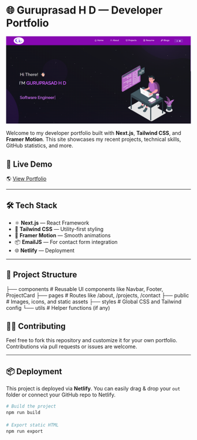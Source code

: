 # 🌐 Guruprasad H D — Developer Portfolio

![Banner](https://github.com/GURUPRASAD178/ReactJs-Portfolio/blob/main/Images/banner.png)

Welcome to my developer portfolio built with **Next.js**, **Tailwind CSS**, and **Framer Motion**. This site showcases my recent projects, technical skills, GitHub statistics, and more.

## 🚀 Live Demo

🌎 [View Portfolio](https://react-guruprasad-hd.com)

---

## 🛠️ Tech Stack

- ⚛️ **Next.js** — React Framework
- 🎨 **Tailwind CSS** — Utility-first styling
- 🧠 **Framer Motion** — Smooth animations
- 📦 **EmailJS** — For contact form integration
- 🌐 **Netlify** — Deployment

---

## 📁 Project Structure

├── components # Reusable UI components like Navbar, Footer, ProjectCard
├── pages # Routes like /about, /projects, /contact
├── public # Images, icons, and static assets
├── styles # Global CSS and Tailwind config
└── utils # Helper functions (if any)

## 🧑‍💻 Contributing

Feel free to fork this repository and customize it for your own portfolio. Contributions via pull requests or issues are welcome.

---

## 📦 Deployment

This project is deployed via **Netlify**. You can easily drag & drop your `out` folder or connect your GitHub repo to Netlify.

```bash
# Build the project
npm run build

# Export static HTML
npm run export
